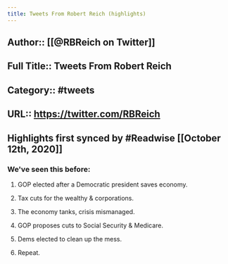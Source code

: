 ```yaml
---
title: Tweets From Robert Reich (highlights)
---
```


## Author:: [[@RBReich on Twitter]]

## Full Title:: Tweets From Robert Reich

## Category:: #tweets

## URL:: https://twitter.com/RBReich

## Highlights first synced by #Readwise [[October 12th, 2020]]
### We've seen this before:
 
1) GOP elected after a Democratic president saves economy. 

2) Tax cuts for the wealthy & corporations.

3) The economy tanks, crisis mismanaged.  

4) GOP proposes cuts to Social Security & Medicare. 

5) Dems elected to clean up the mess. 

6) Repeat. 

